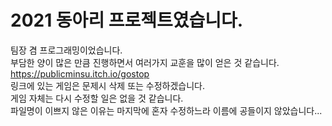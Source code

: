 # 2021 동아리 프로젝트였습니다.
팀장 겸 프로그래밍이었습니다.\
부담한 양이 많은 만큼 진행하면서 여러가지 교훈을 많이 얻은 것 같습니다.\
https://publicminsu.itch.io/gostop \
링크에 있는 게임은 문제시 삭제 또는 수정하겠습니다.\
게임 자체는 다시 수정할 일은 없을 것 같습니다.\
파일명이 이쁘지 않은 이유는 마지막에 혼자 수정하느라 이름에 공들이지 않았습니다...

